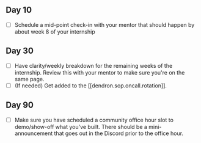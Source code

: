 

## Day 10

- [ ] Schedule a mid-point check-in with your mentor that should happen by about week 8 of your internship

## Day 30

- [ ] Have clarity/weekly breakdown for the remaining weeks of the internship. Review this with your mentor to make sure you're on the same page.
- [ ] (If needed) Get added to the [[dendron.sop.oncall.rotation]]. 

## Day 90

- [ ] Make sure you have scheduled a community office hour slot to demo/show-off what you've built. There should be a mini-announcement that goes out in the Discord prior to the office hour.
